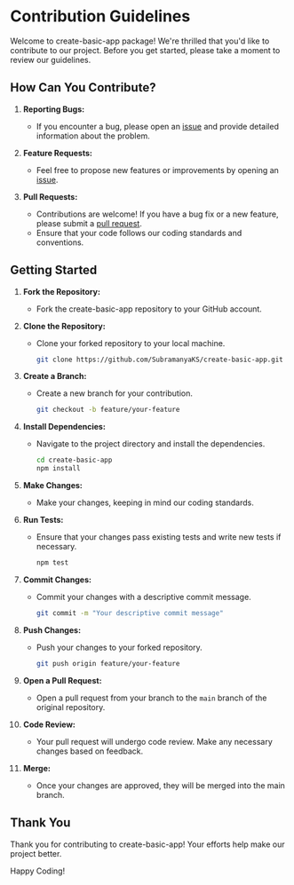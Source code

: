 # Contribution Guidelines

Welcome to create-basic-app package! We're thrilled that you'd like to contribute to our project. Before you get started, please take a moment to review our guidelines.

<!-- ## Code of Conduct

Please read and adhere to our [Code of Conduct](CODE_OF_CONDUCT.md) to foster an open and inclusive community. -->

## How Can You Contribute?

1. **Reporting Bugs:**
   - If you encounter a bug, please open an [issue](https://github.com/SubramanyaKS/create-basic-app/issues) and provide detailed information about the problem.

2. **Feature Requests:**
   - Feel free to propose new features or improvements by opening an [issue](https://github.com/SubramanyaKS/create-basic-app/issues).

3. **Pull Requests:**
   - Contributions are welcome! If you have a bug fix or a new feature, please submit a [pull request](https://github.com/SubramanyaKS/create-basic-app/pulls).
   - Ensure that your code follows our coding standards and conventions.

## Getting Started

1. **Fork the Repository:**
   - Fork the create-basic-app repository to your GitHub account.

2. **Clone the Repository:**
   - Clone your forked repository to your local machine.
     ```bash
     git clone https://github.com/SubramanyaKS/create-basic-app.git
     ```

3. **Create a Branch:**
   - Create a new branch for your contribution.
     ```bash
     git checkout -b feature/your-feature
     ```

4. **Install Dependencies:**
   - Navigate to the project directory and install the dependencies.
     ```bash
     cd create-basic-app
     npm install
     ```

5. **Make Changes:**
   - Make your changes, keeping in mind our coding standards.

6. **Run Tests:**
   - Ensure that your changes pass existing tests and write new tests if necessary.
     ```bash
     npm test
     ```

7. **Commit Changes:**
   - Commit your changes with a descriptive commit message.
     ```bash
     git commit -m "Your descriptive commit message"
     ```

8. **Push Changes:**
   - Push your changes to your forked repository.
     ```bash
     git push origin feature/your-feature
     ```

9. **Open a Pull Request:**
   - Open a pull request from your branch to the `main` branch of the original repository.

10. **Code Review:**
    - Your pull request will undergo code review. Make any necessary changes based on feedback.

11. **Merge:**
    - Once your changes are approved, they will be merged into the main branch.

## Thank You

Thank you for contributing to create-basic-app! Your efforts help make our project better.

Happy Coding!